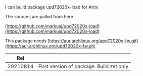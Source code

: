 I can build package upd72020x-load for Artix

The sources are pulled from here

[https://github.com/markusj/upd72020x-load](https://github.com/markusj/upd72020x-load)

This package needs [https://aur.archlinux.org/upd72020x-fw.git](https://aur.archlinux.org/upd72020x-fw.git)

| Rel      |                                          |
|----------|------------------------------------------|
| 20210814 | First version of package. Build zst only |

